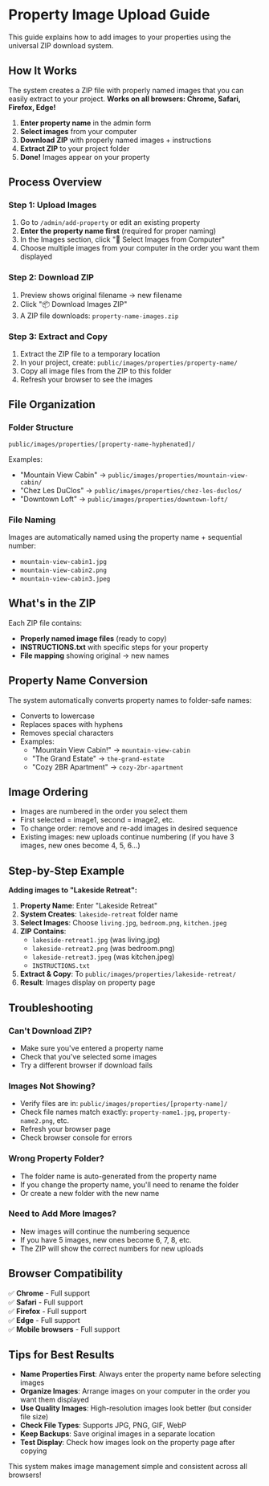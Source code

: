 # Property Image Upload Guide

This guide explains how to add images to your properties using the universal ZIP download system.

## How It Works

The system creates a ZIP file with properly named images that you can easily extract to your project. **Works on all browsers: Chrome, Safari, Firefox, Edge!**

1. **Enter property name** in the admin form
2. **Select images** from your computer  
3. **Download ZIP** with properly named images + instructions
4. **Extract ZIP** to your project folder
5. **Done!** Images appear on your property

## Process Overview

### Step 1: Upload Images
1. Go to `/admin/add-property` or edit an existing property
2. **Enter the property name first** (required for proper naming)
3. In the Images section, click "📁 Select Images from Computer"
4. Choose multiple images from your computer in the order you want them displayed

### Step 2: Download ZIP
1. Preview shows original filename → new filename
2. Click "📦 Download Images ZIP"
3. A ZIP file downloads: `property-name-images.zip`

### Step 3: Extract and Copy
1. Extract the ZIP file to a temporary location
2. In your project, create: `public/images/properties/property-name/`
3. Copy all image files from the ZIP to this folder
4. Refresh your browser to see the images

## File Organization

### Folder Structure
```
public/images/properties/[property-name-hyphenated]/
```

Examples:
- "Mountain View Cabin" → `public/images/properties/mountain-view-cabin/`
- "Chez Les DuClos" → `public/images/properties/chez-les-duclos/`
- "Downtown Loft" → `public/images/properties/downtown-loft/`

### File Naming
Images are automatically named using the property name + sequential number:
- `mountain-view-cabin1.jpg`
- `mountain-view-cabin2.png`
- `mountain-view-cabin3.jpeg`

## What's in the ZIP

Each ZIP file contains:
- **Properly named image files** (ready to copy)
- **INSTRUCTIONS.txt** with specific steps for your property
- **File mapping** showing original → new names

## Property Name Conversion

The system automatically converts property names to folder-safe names:
- Converts to lowercase
- Replaces spaces with hyphens
- Removes special characters
- Examples:
  - "Mountain View Cabin!" → `mountain-view-cabin`
  - "The Grand Estate" → `the-grand-estate`
  - "Cozy 2BR Apartment" → `cozy-2br-apartment`

## Image Ordering

- Images are numbered in the order you select them
- First selected = image1, second = image2, etc.
- To change order: remove and re-add images in desired sequence
- Existing images: new uploads continue numbering (if you have 3 images, new ones become 4, 5, 6...)

## Step-by-Step Example

**Adding images to "Lakeside Retreat":**

1. **Property Name**: Enter "Lakeside Retreat"
2. **System Creates**: `lakeside-retreat` folder name
3. **Select Images**: Choose `living.jpg`, `bedroom.png`, `kitchen.jpeg`
4. **ZIP Contains**:
   - `lakeside-retreat1.jpg` (was living.jpg)
   - `lakeside-retreat2.png` (was bedroom.png)  
   - `lakeside-retreat3.jpeg` (was kitchen.jpeg)
   - `INSTRUCTIONS.txt`
5. **Extract & Copy**: To `public/images/properties/lakeside-retreat/`
6. **Result**: Images display on property page

## Troubleshooting

### Can't Download ZIP?
- Make sure you've entered a property name
- Check that you've selected some images
- Try a different browser if download fails

### Images Not Showing?
- Verify files are in: `public/images/properties/[property-name]/`
- Check file names match exactly: `property-name1.jpg`, `property-name2.png`, etc.
- Refresh your browser page
- Check browser console for errors

### Wrong Property Folder?
- The folder name is auto-generated from the property name
- If you change the property name, you'll need to rename the folder
- Or create a new folder with the new name

### Need to Add More Images?
- New images will continue the numbering sequence
- If you have 5 images, new ones become 6, 7, 8, etc.
- The ZIP will show the correct numbers for new uploads

## Browser Compatibility

✅ **Chrome** - Full support  
✅ **Safari** - Full support  
✅ **Firefox** - Full support  
✅ **Edge** - Full support  
✅ **Mobile browsers** - Full support  

## Tips for Best Results

- **Name Properties First**: Always enter the property name before selecting images
- **Organize Images**: Arrange images on your computer in the order you want them displayed
- **Use Quality Images**: High-resolution images look better (but consider file size)
- **Check File Types**: Supports JPG, PNG, GIF, WebP
- **Keep Backups**: Save original images in a separate location
- **Test Display**: Check how images look on the property page after copying

This system makes image management simple and consistent across all browsers! 